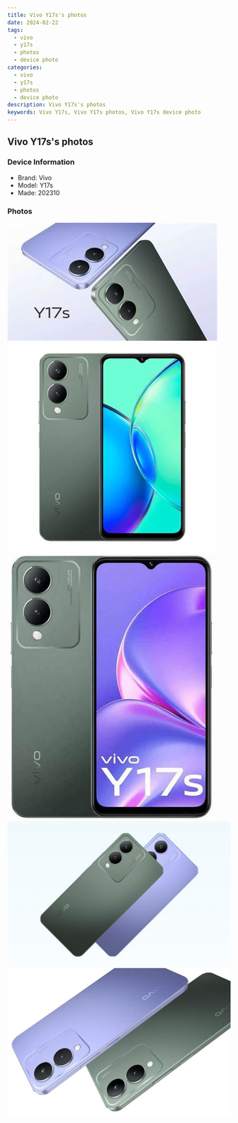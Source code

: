 ```yaml
---
title: Vivo Y17s's photos
date: 2024-02-22
tags: 
  - vivo
  - y17s
  - photos
  - device photo
categories: 
  - vivo
  - y17s
  - photos
  - device photo
description: Vivo Y17s's photos
keywords: Vivo Y17s, Vivo Y17s photos, Vivo Y17s device photo
---
```


## Vivo Y17s's photos

### Device Information

- Brand: Vivo
- Model: Y17s
- Made: 202310

### Photos

![/images/best-assets/devices/vivo/vivo-y17s/1.jpg](/images/best-assets/devices/vivo/vivo-y17s/1.jpg)
![/images/best-assets/devices/vivo/vivo-y17s/2.jpg](/images/best-assets/devices/vivo/vivo-y17s/2.jpg)
![/images/best-assets/devices/vivo/vivo-y17s/3.jpg](/images/best-assets/devices/vivo/vivo-y17s/3.jpg)
![/images/best-assets/devices/vivo/vivo-y17s/4.jpg](/images/best-assets/devices/vivo/vivo-y17s/4.jpg)
![/images/best-assets/devices/vivo/vivo-y17s/5.jpg](/images/best-assets/devices/vivo/vivo-y17s/5.jpg)
